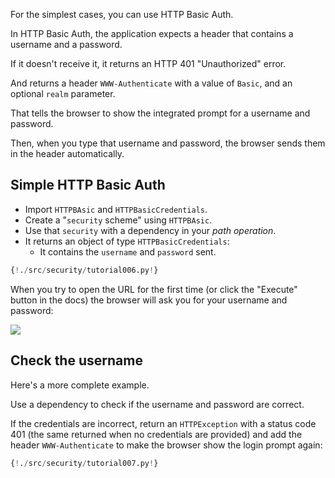 For the simplest cases, you can use HTTP Basic Auth.

In HTTP Basic Auth, the application expects a header that contains a username and a password.

If it doesn't receive it, it returns an HTTP 401 "Unauthorized" error.

And returns a header `WWW-Authenticate` with a value of `Basic`, and an optional `realm` parameter.

That tells the browser to show the integrated prompt for a username and password.

Then, when you type that username and password, the browser sends them in the header automatically.

## Simple HTTP Basic Auth

* Import `HTTPBAsic` and `HTTPBasicCredentials`.
* Create a "`security` scheme" using `HTTPBAsic`.
* Use that `security` with a dependency in your *path operation*.
* It returns an object of type `HTTPBasicCredentials`:
    * It contains the `username` and `password` sent.


```Python hl_lines="2 6 10"
{!./src/security/tutorial006.py!}
```

When you try to open the URL for the first time (or click the "Execute" button in the docs) the browser will ask you for your username and password:

<img src="/img/tutorial/security/image12.png">

## Check the username

Here's a more complete example.

Use a dependency to check if the username and password are correct.

If the credentials are incorrect, return an `HTTPException` with a status code 401 (the same returned when no credentials are provided) and add the header `WWW-Authenticate` to make the browser show the login prompt again:

```Python hl_lines="10 11 12 13 14 15 16 17 21"
{!./src/security/tutorial007.py!}
```

